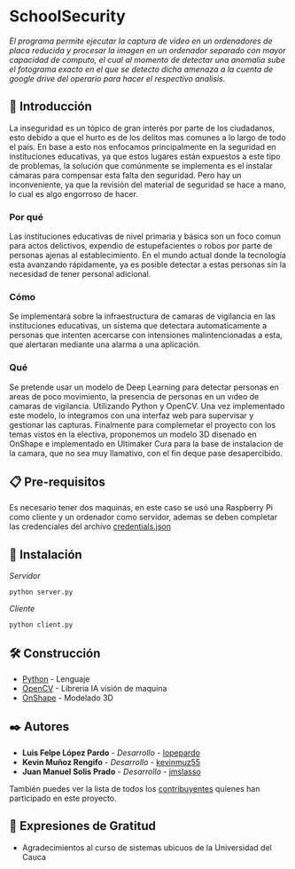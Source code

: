 # SchoolSecurity
_El programa permite ejecutar la captura de video en un ordenadores de placa reducida y procesar la imagen en un ordenador separado con mayor capacidad de computo, el cual al momento de detectar una anomalia sube el fotograma exacto en el que se detecto dicha amenaza a la cuenta de google drive del operario para hacer el respectivo analisis._

## 🚀 Introducción
La inseguridad es un tópico de gran interés por parte de los ciudadanos, esto debido a que el hurto es de los delitos mas comunes a lo largo de todo el país. En base a esto nos enfocamos principalmente en la seguridad en instituciones educativas, ya que estos lugares están expuestos a este tipo de problemas, la solución que comúnmente se implementa es el instalar cámaras para compensar esta falta den seguridad. Pero hay un inconveniente, ya que la revisión del material de seguridad se hace a mano, lo cual es algo engorroso de hacer.

### Por qué
Las instituciones educativas de nivel primaria y básica son un foco comun para actos delictivos, expendio de estupefacientes o robos por parte de personas ajenas al establecimiento. En el mundo actual donde la tecnología esta avanzando rápidamente, ya es posible detectar a estas personas sin la necesidad de tener personal adicional.

### Cómo
Se implementará sobre la infraestructura de camaras de vigilancia en las instituciones educativas, un sistema que detectara automaticamente a personas que intenten acercarse con intensiones malintencionadas a esta, que alertaran mediante una alarma a una aplicación.

### Qué
Se pretende usar un modelo de Deep Learning para detectar personas en areas de poco movimiento, la presencia de personas en un vıdeo de camaras de vigilancia. Utilizando Python y OpenCV. Una vez implementado este modelo, lo integramos con una interfaz web para supervisar y gestionar las capturas. Finalmente  para complemetar el proyecto con los temas vistos en la electiva, proponemos un modelo 3D disenado  en OnShape e implementado en Ultimaker Cura para la base de instalacion de la camara, que no sea muy llamativo, con el fin deque pase desapercibido.

## 📋 Pre-requisitos

Es necesario tener dos maquinas, en este caso se usó una Raspberry Pi como cliente y un ordenador como servidor, ademas se deben completar las credenciales del archivo [credentials.json](credentials.json)

## 🔧 Instalación

_Servidor_
```
python server.py
```

_Cliente_
```
python client.py
```

## 🛠️ Construcción

* [Python](https://www.python.org/) - Lenguaje
* [OpenCV](https://opencv.org/) - Libreria IA visión de maquina
* [OnShape](https://www.onshape.com/) - Modelado 3D

## ✒️ Autores

* **Luis Felpe López Pardo** - *Desarrollo* - [lopepardo](https://github.com/lopepardo)
* **Kevin Muñoz Rengifo** - *Desarrollo* - [kevinmuz55](https://github.com/kevinmuz55)
* **Juan Manuel Solis Prado** - *Desarrollo* - [jmslasso](https://github.com/jmslasso)

También puedes ver la lista de todos los [contribuyentes](https://github.com/kevinmuz55/SchoolSecurity/contributors) quíenes han participado en este proyecto. 

## 🎁 Expresiones de Gratitud

* Agradecimientos al curso de sistemas ubicuos de la Universidad del Cauca
